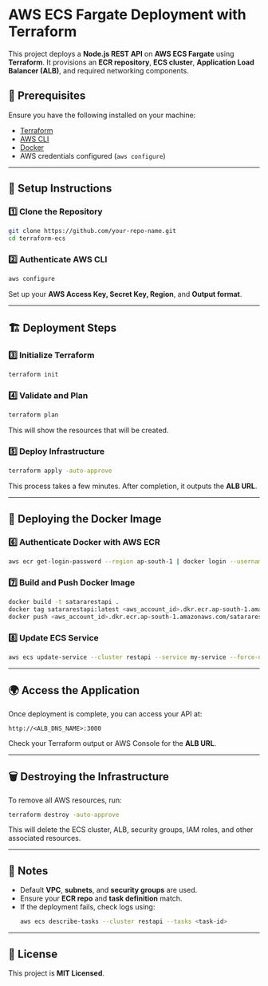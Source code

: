 # AWS ECS Fargate Deployment with Terraform



This project deploys a **Node.js REST API** on **AWS ECS Fargate** using **Terraform**. It provisions an **ECR repository**, **ECS cluster**, **Application Load Balancer (ALB)**, and required networking components.

## 🚀 Prerequisites

Ensure you have the following installed on your machine:

- [Terraform](https://developer.hashicorp.com/terraform/downloads)
- [AWS CLI](https://aws.amazon.com/cli/)
- [Docker](https://www.docker.com/)
- AWS credentials configured (`aws configure`)

---

## 📌 Setup Instructions

### 1️⃣ Clone the Repository

```sh
git clone https://github.com/your-repo-name.git
cd terraform-ecs
```

### 2️⃣ Authenticate AWS CLI

```sh
aws configure
```

Set up your **AWS Access Key, Secret Key, Region**, and **Output format**.

---

## 🏗 Deployment Steps

### 3️⃣ Initialize Terraform

```sh
terraform init
```

### 4️⃣ Validate and Plan

```sh
terraform plan
```

This will show the resources that will be created.

### 5️⃣ Deploy Infrastructure

```sh
terraform apply -auto-approve
```

This process takes a few minutes. After completion, it outputs the **ALB URL**.

---

## 🐳 Deploying the Docker Image

### 6️⃣ Authenticate Docker with AWS ECR

```sh
aws ecr get-login-password --region ap-south-1 | docker login --username AWS --password-stdin <aws_account_id>.dkr.ecr.ap-south-1.amazonaws.com
```

### 7️⃣ Build and Push Docker Image

```sh
docker build -t satararestapi .
docker tag satararestapi:latest <aws_account_id>.dkr.ecr.ap-south-1.amazonaws.com/satararestapi:latest
docker push <aws_account_id>.dkr.ecr.ap-south-1.amazonaws.com/satararestapi:latest
```

### 8️⃣ Update ECS Service

```sh
aws ecs update-service --cluster restapi --service my-service --force-new-deployment
```

---

## 🌍 Access the Application

Once deployment is complete, you can access your API at:

```
http://<ALB_DNS_NAME>:3000
```

Check your Terraform output or AWS Console for the **ALB URL**.

---

## 🗑 Destroying the Infrastructure

To remove all AWS resources, run:

```sh
terraform destroy -auto-approve
```

This will delete the ECS cluster, ALB, security groups, IAM roles, and other associated resources.

---

## 📌 Notes

- Default **VPC**, **subnets**, and **security groups** are used.
- Ensure your **ECR repo** and **task definition** match.
- If the deployment fails, check logs using:
  ```sh
  aws ecs describe-tasks --cluster restapi --tasks <task-id>
  ```

---

## 📜 License

This project is **MIT Licensed**.

